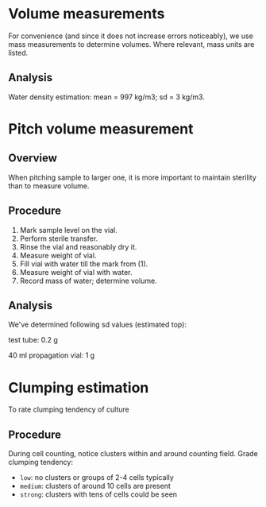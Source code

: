 # Volume measurements

For convenience (and since it does not increase errors noticeably), we use mass measurements to determine volumes. Where relevant, mass units are listed.

## Analysis

Water density estimation: mean = 997 kg/m3; sd = 3 kg/m3.

# Pitch volume measurement

## Overview

When pitching sample to larger one, it is more important to maintain sterility than to measure volume.

## Procedure

1. Mark sample level on the vial.
2. Perform sterile transfer.
3. Rinse the vial and reasonably dry it.
4. Measure weight of vial.
5. Fill vial with water till the mark from (1).
6. Measure weight of vial with water.
7. Record mass of water; determine volume.

## Analysis

We've determined following sd values (estimated top):

test tube: 0.2 g

40 ml propagation vial: 1 g

# Clumping estimation

To rate clumping tendency of culture

## Procedure

During cell counting, notice clusters within and around counting field. Grade clumping tendency:

- `low`: no clusters or groups of 2-4 cells typically
- `medium`: clusters of around 10 cells are present
- `strong`: clusters with tens of cells could be seen
